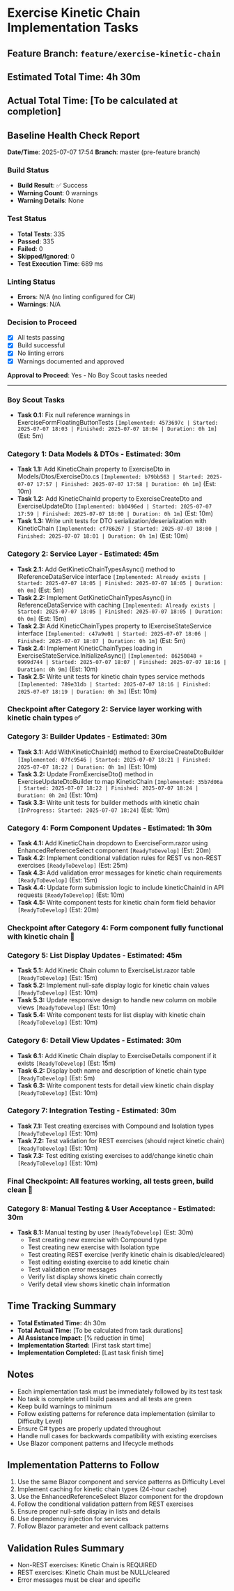 # Exercise Kinetic Chain Implementation Tasks

## Feature Branch: `feature/exercise-kinetic-chain`
## Estimated Total Time: 4h 30m
## Actual Total Time: [To be calculated at completion]

## Baseline Health Check Report
**Date/Time**: 2025-07-07 17:54
**Branch**: master (pre-feature branch)

### Build Status
- **Build Result**: ✅ Success
- **Warning Count**: 0 warnings
- **Warning Details**: None

### Test Status
- **Total Tests**: 335
- **Passed**: 335
- **Failed**: 0
- **Skipped/Ignored**: 0
- **Test Execution Time**: 689 ms

### Linting Status
- **Errors**: N/A (no linting configured for C#)
- **Warnings**: N/A

### Decision to Proceed
- [x] All tests passing
- [x] Build successful
- [x] No linting errors
- [x] Warnings documented and approved

**Approval to Proceed**: Yes - No Boy Scout tasks needed

---

### Boy Scout Tasks
- **Task 0.1:** Fix null reference warnings in ExerciseFormFloatingButtonTests `[Implemented: 4573697c | Started: 2025-07-07 18:03 | Finished: 2025-07-07 18:04 | Duration: 0h 1m]` (Est: 5m)

### Category 1: Data Models & DTOs - Estimated: 30m
- **Task 1.1:** Add KineticChain property to ExerciseDto in Models/Dtos/ExerciseDto.cs `[Implemented: b79bb563 | Started: 2025-07-07 17:57 | Finished: 2025-07-07 17:58 | Duration: 0h 1m]` (Est: 10m)
- **Task 1.2:** Add KineticChainId property to ExerciseCreateDto and ExerciseUpdateDto `[Implemented: bb0496ed | Started: 2025-07-07 17:59 | Finished: 2025-07-07 18:00 | Duration: 0h 1m]` (Est: 10m)
- **Task 1.3:** Write unit tests for DTO serialization/deserialization with KineticChain `[Implemented: cf786267 | Started: 2025-07-07 18:00 | Finished: 2025-07-07 18:01 | Duration: 0h 1m]` (Est: 10m)

### Category 2: Service Layer - Estimated: 45m
- **Task 2.1:** Add GetKineticChainTypesAsync() method to IReferenceDataService interface `[Implemented: Already exists | Started: 2025-07-07 18:05 | Finished: 2025-07-07 18:05 | Duration: 0h 0m]` (Est: 5m)
- **Task 2.2:** Implement GetKineticChainTypesAsync() in ReferenceDataService with caching `[Implemented: Already exists | Started: 2025-07-07 18:05 | Finished: 2025-07-07 18:05 | Duration: 0h 0m]` (Est: 15m)
- **Task 2.3:** Add KineticChainTypes property to IExerciseStateService interface `[Implemented: c47a9e01 | Started: 2025-07-07 18:06 | Finished: 2025-07-07 18:07 | Duration: 0h 1m]` (Est: 5m)
- **Task 2.4:** Implement KineticChainTypes loading in ExerciseStateService.InitializeAsync() `[Implemented: 86250848 + 9999d744 | Started: 2025-07-07 18:07 | Finished: 2025-07-07 18:16 | Duration: 0h 9m]` (Est: 10m)
- **Task 2.5:** Write unit tests for kinetic chain types service methods `[Implemented: 789e31db | Started: 2025-07-07 18:16 | Finished: 2025-07-07 18:19 | Duration: 0h 3m]` (Est: 10m)

### Checkpoint after Category 2: Service layer working with kinetic chain types ✅

### Category 3: Builder Updates - Estimated: 30m
- **Task 3.1:** Add WithKineticChainId() method to ExerciseCreateDtoBuilder `[Implemented: 07fc9546 | Started: 2025-07-07 18:21 | Finished: 2025-07-07 18:22 | Duration: 0h 1m]` (Est: 10m)
- **Task 3.2:** Update FromExerciseDto() method in ExerciseUpdateDtoBuilder to map KineticChain `[Implemented: 35b7d06a | Started: 2025-07-07 18:22 | Finished: 2025-07-07 18:24 | Duration: 0h 2m]` (Est: 10m)
- **Task 3.3:** Write unit tests for builder methods with kinetic chain `[InProgress: Started: 2025-07-07 18:24]` (Est: 10m)

### Category 4: Form Component Updates - Estimated: 1h 30m
- **Task 4.1:** Add KineticChain dropdown to ExerciseForm.razor using EnhancedReferenceSelect component `[ReadyToDevelop]` (Est: 20m)
- **Task 4.2:** Implement conditional validation rules for REST vs non-REST exercises `[ReadyToDevelop]` (Est: 25m)
- **Task 4.3:** Add validation error messages for kinetic chain requirements `[ReadyToDevelop]` (Est: 15m)
- **Task 4.4:** Update form submission logic to include kineticChainId in API requests `[ReadyToDevelop]` (Est: 10m)
- **Task 4.5:** Write component tests for kinetic chain form field behavior `[ReadyToDevelop]` (Est: 20m)

### Checkpoint after Category 4: Form component fully functional with kinetic chain 🛑

### Category 5: List Display Updates - Estimated: 45m
- **Task 5.1:** Add Kinetic Chain column to ExerciseList.razor table `[ReadyToDevelop]` (Est: 15m)
- **Task 5.2:** Implement null-safe display logic for kinetic chain values `[ReadyToDevelop]` (Est: 10m)
- **Task 5.3:** Update responsive design to handle new column on mobile views `[ReadyToDevelop]` (Est: 10m)
- **Task 5.4:** Write component tests for list display with kinetic chain `[ReadyToDevelop]` (Est: 10m)

### Category 6: Detail View Updates - Estimated: 30m
- **Task 6.1:** Add Kinetic Chain display to ExerciseDetails component if it exists `[ReadyToDevelop]` (Est: 15m)
- **Task 6.2:** Display both name and description of kinetic chain type `[ReadyToDevelop]` (Est: 5m)
- **Task 6.3:** Write component tests for detail view kinetic chain display `[ReadyToDevelop]` (Est: 10m)

### Category 7: Integration Testing - Estimated: 30m
- **Task 7.1:** Test creating exercises with Compound and Isolation types `[ReadyToDevelop]` (Est: 10m)
- **Task 7.2:** Test validation for REST exercises (should reject kinetic chain) `[ReadyToDevelop]` (Est: 10m)
- **Task 7.3:** Test editing existing exercises to add/change kinetic chain `[ReadyToDevelop]` (Est: 10m)

### Final Checkpoint: All features working, all tests green, build clean 🛑

### Category 8: Manual Testing & User Acceptance - Estimated: 30m
- **Task 8.1:** Manual testing by user `[ReadyToDevelop]` (Est: 30m)
  - Test creating new exercise with Compound type
  - Test creating new exercise with Isolation type
  - Test creating REST exercise (verify kinetic chain is disabled/cleared)
  - Test editing existing exercise to add kinetic chain
  - Test validation error messages
  - Verify list display shows kinetic chain correctly
  - Verify detail view shows kinetic chain information

## Time Tracking Summary
- **Total Estimated Time:** 4h 30m
- **Total Actual Time:** [To be calculated from task durations]
- **AI Assistance Impact:** [% reduction in time]
- **Implementation Started:** [First task start time]
- **Implementation Completed:** [Last task finish time]

## Notes
- Each implementation task must be immediately followed by its test task
- No task is complete until build passes and all tests are green
- Keep build warnings to minimum
- Follow existing patterns for reference data implementation (similar to Difficulty Level)
- Ensure C# types are properly updated throughout
- Handle null cases for backwards compatibility with existing exercises
- Use Blazor component patterns and lifecycle methods

## Implementation Patterns to Follow
1. Use the same Blazor component and service patterns as Difficulty Level
2. Implement caching for kinetic chain types (24-hour cache)
3. Use the EnhancedReferenceSelect Blazor component for the dropdown
4. Follow the conditional validation pattern from REST exercises
5. Ensure proper null-safe display in lists and details
6. Use dependency injection for services
7. Follow Blazor parameter and event callback patterns

## Validation Rules Summary
- Non-REST exercises: Kinetic Chain is REQUIRED
- REST exercises: Kinetic Chain must be NULL/cleared
- Error messages must be clear and specific